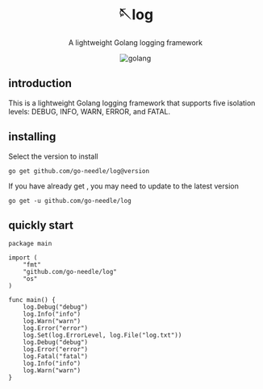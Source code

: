 <!-- markdownlint-disable MD033 MD041 -->
<div align="center">

# 🪡log

<!-- prettier-ignore-start -->
<!-- markdownlint-disable-next-line MD036 -->
A lightweight Golang logging framework
<!-- prettier-ignore-end -->

<img src="https://img.shields.io/badge/golang-1.11+-blue" alt="golang">
</div>

## introduction
This is a lightweight Golang logging framework that supports five isolation levels: DEBUG, INFO, WARN, ERROR, and FATAL.

## installing
Select the version to install

`go get github.com/go-needle/log@version`

If you have already get , you may need to update to the latest version

`go get -u github.com/go-needle/log`


## quickly start
```golang
package main

import (
	"fmt"
	"github.com/go-needle/log"
	"os"
)

func main() {
	log.Debug("debug")
	log.Info("info")
	log.Warn("warn")
	log.Error("error")
	log.Set(log.ErrorLevel, log.File("log.txt"))
	log.Debug("debug")
	log.Error("error")
	log.Fatal("fatal")
	log.Info("info")
	log.Warn("warn")
}
```